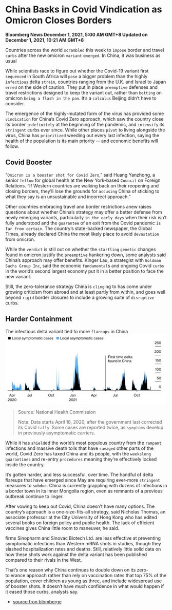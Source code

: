# China Basks in Covid Vindication as Omicron Closes Borders
**Bloomberg News
December 1, 2021, 5:00 AM GMT+8 Updated on December 1, 2021, 10:21 AM GMT+8**

 Countries across the world `scrambled` this week to `impose` border and travel `curbs` after the new omicron `variant` `emerged`. In China, it was business as usual

 While scientists race to figure out whether the Covid-19 variant first `sequenced` in South Africa will `pose` a bigger problem than the highly `infectious` delta `strain`, countries ranging from the U.K. and Israel to Japan `erred` on the side of caution. They put in place `preemptive` defenses and travel restrictions designed to keep the variant out, rather than `betting` on omicron `being a flash in the pan`. It’s a `calculus` Beijing didn’t have to consider.

 The emergence of the highly-mutated form of the virus has provided some `vindication` for China’s Covid Zero approach, which saw the country close its border `indefinitely` at the beginning of the pandemic, and `intensify` its `stringent` curbs ever since. While other places `pivot` to living alongside the virus, China has `prioritized` weeding out every last infection, saying the health of the population is its main priority -- and economic benefits will follow.

## Covid Booster
 “`Omicron is a booster shot for Covid Zero`,” said Huang Yanzhong, a senior `fellow` for global health at the New York-based `Council` on Foreign Relations. “If Western countries are walking back on their reopening and closing borders, they’ll lose the grounds for `accusing` China of sticking to what they say is an unsustainable and incorrect approach.”

 Other countries embracing travel and border restrictions anew raises questions about whether China’s strategy may offer a better defense from newly emerging variants, particularly `in the early days` when their risk isn’t fully understood and the `guarantee` of an exit from the Covid pandemic `is far from certain`. The country’s state-backed newspaper, the Global Times, already declared China the most likely place to avoid `devastation` from omicron.

 While the `verdict` is still out on whether the `startling` `genetic` changes found in omicron justify the `preemptive` hankering down, some analysts said China’s approach may offer benefits. Kinger Lau, a strategist with `Goldman Sachs Group Inc`, said the economic `fundamental`s and ongoing Covid `curbs` in the world’s second largest economy put it in a better position to face the new variant. 

 Still, the zero-tolerance strategy China is `cling`ing to has come under growing criticism from abroad and at least partly from within, and goes well beyond `rigid` border closures to include a growing suite of `disruptive` curbs. 

## Harder Containment

The infectious delta variant tied to more `flareups` in China
![图片](../images/data1.png)
> Source: National Health Commission
> 
> Note: Data starts April 18, 2020, after the government last corrected its Covid `tally`. Some cases are reported twice, as `symptoms` develop in previously asymptomatic carriers.

While it has `shield`ed the world’s most populous country from the `rampant` infections and massive death tolls that have `ravaged` other parts of the world, Covid Zero has taxed China and its people, with the `weekslong` `quarantines` and re-entry `procedures` meaning they’re effectively locked inside the country. 

It’s gotten harder, and less successful, over time. The handful of delta flareups that have emerged since May are requiring ever-more `stringent` measures to `subdue`. China is currently grappling with dozens of infections in a border town in its Inner Mongolia region, even as remnants of a previous outbreak continue to linger.

After vowing to keep out Covid, China doesn’t have many options. The country’s approach is a one-size-fits-all strategy, said Nicholas Thomas, an associate professor at the City University of Hong Kong who has edited several books on foreign policy and public health. The lack of efficient vaccines gives China little room to maneuver, he said. 

firms Sinopharm and Sinovac Biotech Ltd. are less effective at preventing symptomatic infections than Western mRNA shots in studies, though they slashed hospitalization rates and deaths. Still, relatively little solid data on how these shots work against the delta variant has been published compared to their rivals in the West.

That’s one reason why China continues to double down on its zero-tolerance approach rather than rely on vaccination rates that top 75% of the population, cover children as young as three, and include widespread use of booster shots. It doesn’t have much confidence in what would happen if it eased those curbs, analysts say. 

- [source fron blomberge](https://www.bloomberg.com/news/articles/2021-11-30/china-basks-in-covid-zero-vindication-as-omicron-closes-borders?srnd=premium-asia)